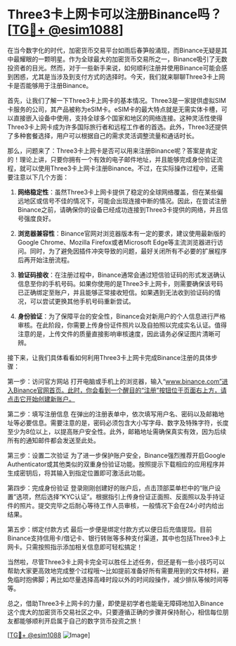 # Three3卡上网卡可以注册Binance吗？[[TG💪+ @esim1088](https://t.me/s/esim1088)]

在当今数字化的时代，加密货币交易平台如雨后春笋般涌现，而Binance无疑是其中最耀眼的一颗明星。作为全球最大的加密货币交易所之一，Binance吸引了无数投资者的目光。然而，对于一些新手来说，如何顺利注册并使用Binance可能会感到困惑，尤其是当涉及到支付方式的选择时。今天，我们就来聊聊Three3卡上网卡是否能够用于注册Binance。

首先，让我们了解一下Three3卡上网卡的基本情况。Three3是一家提供虚拟SIM卡服务的公司，其产品被称为eSIM卡。eSIM卡的最大特点就是无需实体卡槽，可以直接嵌入设备中使用，支持全球多个国家和地区的网络连接。这种灵活性使得Three3卡上网卡成为许多国际旅行者和远程工作者的首选。此外，Three3还提供了多种套餐选择，用户可以根据自己的需求灵活调整流量和通话时长。

那么，问题来了：Three3卡上网卡是否可以用来注册Binance呢？答案是肯定的！理论上讲，只要你拥有一个有效的电子邮件地址，并且能够完成身份验证流程，就可以使用Three3卡上网卡注册Binance。不过，在实际操作过程中，还需要注意以下几个方面：

1. **网络稳定性**：虽然Three3卡上网卡提供了稳定的全球网络覆盖，但在某些偏远地区或信号不佳的情况下，可能会出现连接中断的情况。因此，在尝试注册Binance之前，请确保你的设备已经成功连接到Three3卡提供的网络，并且信号强度良好。

2. **浏览器兼容性**：Binance官网对浏览器版本有一定的要求，建议使用最新版的Google Chrome、Mozilla Firefox或者Microsoft Edge等主流浏览器进行访问。同时，为了避免因插件冲突导致的问题，最好关闭所有不必要的扩展程序后再开始注册流程。

3. **验证码接收**：在注册过程中，Binance通常会通过短信验证码的形式发送确认信息至你的手机号码。如果你使用的是Three3卡上网卡，则需要确保该号码已正确绑定至账户，并且能够正常接收短信。如果遇到无法收到验证码的情况，可以尝试更换其他手机号码重新尝试。

4. **身份验证**：为了保障平台的安全性，Binance会对新用户的个人信息进行严格审核。在此阶段，你需要上传身份证件照片以及自拍照以完成实名认证。值得注意的是，上传文件的质量直接影响审核速度，因此请务必保证图片清晰可辨。

接下来，让我们具体看看如何利用Three3卡上网卡完成Binance注册的具体步骤：

第一步：访问官方网站
打开电脑或手机上的浏览器，输入“www.binance.com”进入Binance官网首页。此时，你会看到一个醒目的“注册”按钮位于页面右上方，请点击它开始创建新账户。

第二步：填写注册信息
在弹出的注册表单中，依次填写用户名、密码以及邮箱地址等必要信息。需要注意的是，密码必须包含大小写字母、数字及特殊字符，长度至少为8位以上，以提高账户安全性。此外，邮箱地址需确保真实有效，因为后续所有的通知邮件都会发送至此处。

第三步：设置二次验证
为了进一步保护账户安全，Binance强烈推荐开启Google Authenticator或其他类似的双重身份验证功能。按照提示下载相应的应用程序并生成密钥后，将其输入到指定位置即可激活此功能。

第四步：完成身份验证
登录刚刚创建好的账户后，点击顶部菜单栏中的“账户设置”选项，然后选择“KYC认证”。根据指引上传身份证正面照、反面照以及手持证件的照片。提交完毕之后耐心等待工作人员审核，一般情况下会在24小时内给出结果。

第五步：绑定付款方式
最后一步便是绑定付款方式以便日后充值提现。目前Binance支持信用卡/借记卡、银行转账等多种支付渠道，其中也包括Three3卡上网卡。只需按照指示添加相关信息即可轻松搞定！

当然啦，尽管Three3卡上网卡完全可以胜任上述任务，但还是有一些小技巧可以帮助大家更高效地完成整个过程哦～比如提前准备好所有需要用到的文件材料，避免临时抱佛脚；再比如尽量选择高峰时段以外的时间段操作，减少排队等候时间等等。

总之，借助Three3卡上网卡的力量，即使是初学者也能毫无障碍地加入Binance这个庞大的加密货币交易社区之中。只要遵循正确的步骤并保持耐心，相信每位朋友都能够顺利开启属于自己的数字货币投资之旅！

[[TG💪+ @esim1088](https://t.me/s/esim1088) ![Image](https://i.postimg.cc/4NQfJmqS/Snipaste-2025-05-13-00-14-12.png)]